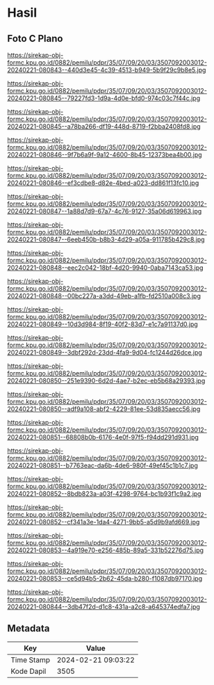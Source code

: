 # Hasil

## Foto C Plano

https://sirekap-obj-formc.kpu.go.id/0882/pemilu/pdpr/35/07/09/20/03/3507092003012-20240221-080843--440d3e45-4c39-4513-b949-5b9f29c9b8e5.jpg

https://sirekap-obj-formc.kpu.go.id/0882/pemilu/pdpr/35/07/09/20/03/3507092003012-20240221-080845--79227fd3-1d9a-4d0e-bfd0-974c03c7f44c.jpg

https://sirekap-obj-formc.kpu.go.id/0882/pemilu/pdpr/35/07/09/20/03/3507092003012-20240221-080845--a78ba266-df19-448d-8719-f2bba2408fd8.jpg

https://sirekap-obj-formc.kpu.go.id/0882/pemilu/pdpr/35/07/09/20/03/3507092003012-20240221-080846--9f7b6a9f-9a12-4600-8b45-12373bea4b00.jpg

https://sirekap-obj-formc.kpu.go.id/0882/pemilu/pdpr/35/07/09/20/03/3507092003012-20240221-080846--ef3cdbe8-d82e-4bed-a023-dd861f13fc10.jpg

https://sirekap-obj-formc.kpu.go.id/0882/pemilu/pdpr/35/07/09/20/03/3507092003012-20240221-080847--1a88d7d9-67a7-4c76-9127-35a06d619963.jpg

https://sirekap-obj-formc.kpu.go.id/0882/pemilu/pdpr/35/07/09/20/03/3507092003012-20240221-080847--6eeb450b-b8b3-4d29-a05a-911785b429c8.jpg

https://sirekap-obj-formc.kpu.go.id/0882/pemilu/pdpr/35/07/09/20/03/3507092003012-20240221-080848--eec2c042-18bf-4d20-9940-0aba7143ca53.jpg

https://sirekap-obj-formc.kpu.go.id/0882/pemilu/pdpr/35/07/09/20/03/3507092003012-20240221-080848--00bc227a-a3dd-49eb-a1fb-fd2510a008c3.jpg

https://sirekap-obj-formc.kpu.go.id/0882/pemilu/pdpr/35/07/09/20/03/3507092003012-20240221-080849--10d3d984-8f19-40f2-83d7-e1c7a91137d0.jpg

https://sirekap-obj-formc.kpu.go.id/0882/pemilu/pdpr/35/07/09/20/03/3507092003012-20240221-080849--3dbf292d-23dd-4fa9-9d04-fc1244d26dce.jpg

https://sirekap-obj-formc.kpu.go.id/0882/pemilu/pdpr/35/07/09/20/03/3507092003012-20240221-080850--251e9390-6d2d-4ae7-b2ec-eb5b68a29393.jpg

https://sirekap-obj-formc.kpu.go.id/0882/pemilu/pdpr/35/07/09/20/03/3507092003012-20240221-080850--adf9a108-abf2-4229-81ee-53d835aecc56.jpg

https://sirekap-obj-formc.kpu.go.id/0882/pemilu/pdpr/35/07/09/20/03/3507092003012-20240221-080851--68808b0b-6176-4e0f-97f5-f94dd291d931.jpg

https://sirekap-obj-formc.kpu.go.id/0882/pemilu/pdpr/35/07/09/20/03/3507092003012-20240221-080851--b7763eac-da6b-4de6-980f-49ef45c1b1c7.jpg

https://sirekap-obj-formc.kpu.go.id/0882/pemilu/pdpr/35/07/09/20/03/3507092003012-20240221-080852--8bdb823a-a03f-4298-9764-bc1b93f1c9a2.jpg

https://sirekap-obj-formc.kpu.go.id/0882/pemilu/pdpr/35/07/09/20/03/3507092003012-20240221-080852--cf341a3e-1da4-4271-9bb5-a5d9b9afd669.jpg

https://sirekap-obj-formc.kpu.go.id/0882/pemilu/pdpr/35/07/09/20/03/3507092003012-20240221-080853--4a919e70-e256-485b-89a5-331b52276d75.jpg

https://sirekap-obj-formc.kpu.go.id/0882/pemilu/pdpr/35/07/09/20/03/3507092003012-20240221-080853--ce5d94b5-2b62-45da-b280-f1087db97170.jpg

https://sirekap-obj-formc.kpu.go.id/0882/pemilu/pdpr/35/07/09/20/03/3507092003012-20240221-080844--3db47f2d-d1c8-431a-a2c8-a645374edfa7.jpg


## Metadata

| Key        | Value               |
| ---------- | ------------------- |
| Time Stamp | 2024-02-21 09:03:22 |
| Kode Dapil | 3505                |



